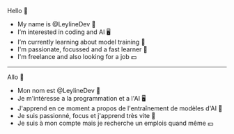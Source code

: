Hello :wave:

- My name is @LeylineDev 🌱
- I’m interested in coding and AI :desktop_computer:
- I’m currently learning about model training :abacus:
- I'm passionate, focussed and a fast learner :school:
- I'm freelance and also looking for a job 	:dollar:

---

Allo :wave:

- Mon nom est @LeylineDev 🌱
- Je m'intéresse a la programmation et a l'AI :desktop_computer:
- J'apprend en ce moment a propos de l'entraînement de modèles d'AI :abacus:
- Je suis passionné, focus et j'apprend très vite :school:
- Je suis à mon compte mais je recherche un emplois quand même :dollar:

<!---
LeylineDev/LeylineDev is a ✨ special ✨ repository because its `README.md` (this file) appears on your GitHub profile.
You can click the Preview link to take a look at your changes.
--->
